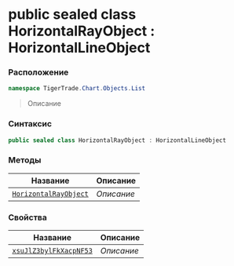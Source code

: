 
# public sealed class HorizontalRayObject : HorizontalLineObject
### Расположение
```csharp
namespace TigerTrade.Chart.Objects.List
```



> Описание

### Синтаксис
```csharp
public sealed class HorizontalRayObject : HorizontalLineObject
```


### Методы
| Название | Описание |
| --- | --- |
| [`HorizontalRayObject`](./HorizontalRayObject.cs/Методы/HorizontalRayObject.md) | *Описание* |

### Свойства
| Название | Описание |
| --- | --- |
| [`xsuJlZ3bylFkXacpNF53`](./HorizontalRayObject.cs/Свойства/xsuJlZ3bylFkXacpNF53.md) | *Описание* |



